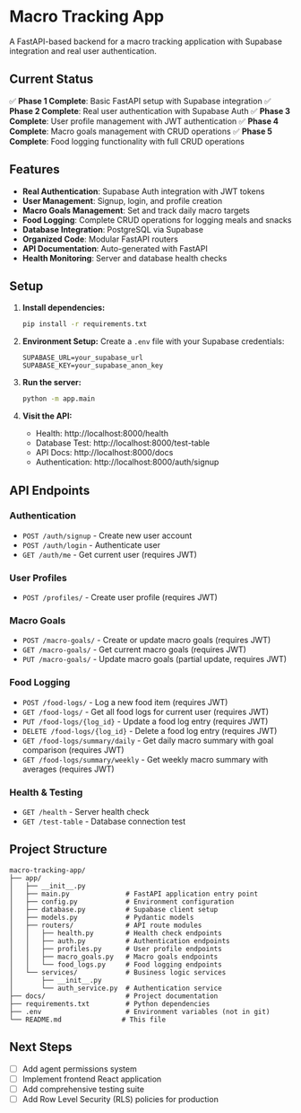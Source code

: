 # Macro Tracking App 

A FastAPI-based backend for a macro tracking application with Supabase integration and real user authentication.

## Current Status

✅ **Phase 1 Complete**: Basic FastAPI setup with Supabase integration
✅ **Phase 2 Complete**: Real user authentication with Supabase Auth
✅ **Phase 3 Complete**: User profile management with JWT authentication
✅ **Phase 4 Complete**: Macro goals management with CRUD operations
✅ **Phase 5 Complete**: Food logging functionality with full CRUD operations

## Features

- **Real Authentication**: Supabase Auth integration with JWT tokens
- **User Management**: Signup, login, and profile creation
- **Macro Goals Management**: Set and track daily macro targets
- **Food Logging**: Complete CRUD operations for logging meals and snacks
- **Database Integration**: PostgreSQL via Supabase
- **Organized Code**: Modular FastAPI routers
- **API Documentation**: Auto-generated with FastAPI
- **Health Monitoring**: Server and database health checks

## Setup

1. **Install dependencies:**
   ```bash
   pip install -r requirements.txt
   ```

2. **Environment Setup:**
   Create a `.env` file with your Supabase credentials:
   ```env
   SUPABASE_URL=your_supabase_url
   SUPABASE_KEY=your_supabase_anon_key
   ```

3. **Run the server:**
   ```bash
   python -m app.main
   ```

4. **Visit the API:**
   - Health: http://localhost:8000/health
   - Database Test: http://localhost:8000/test-table
   - API Docs: http://localhost:8000/docs
   - Authentication: http://localhost:8000/auth/signup

## API Endpoints

### Authentication
- `POST /auth/signup` - Create new user account
- `POST /auth/login` - Authenticate user
- `GET /auth/me` - Get current user (requires JWT)

### User Profiles
- `POST /profiles/` - Create user profile (requires JWT)

### Macro Goals
- `POST /macro-goals/` - Create or update macro goals (requires JWT)
- `GET /macro-goals/` - Get current macro goals (requires JWT)
- `PUT /macro-goals/` - Update macro goals (partial update, requires JWT)

### Food Logging
- `POST /food-logs/` - Log a new food item (requires JWT)
- `GET /food-logs/` - Get all food logs for current user (requires JWT)
- `PUT /food-logs/{log_id}` - Update a food log entry (requires JWT)
- `DELETE /food-logs/{log_id}` - Delete a food log entry (requires JWT)
- `GET /food-logs/summary/daily` - Get daily macro summary with goal comparison (requires JWT)
- `GET /food-logs/summary/weekly` - Get weekly macro summary with averages (requires JWT)

### Health & Testing
- `GET /health` - Server health check
- `GET /test-table` - Database connection test

## Project Structure

```
macro-tracking-app/
├── app/
│   ├── __init__.py
│   ├── main.py              # FastAPI application entry point
│   ├── config.py            # Environment configuration
│   ├── database.py          # Supabase client setup
│   ├── models.py            # Pydantic models
│   ├── routers/             # API route modules
│   │   ├── health.py        # Health check endpoints
│   │   ├── auth.py          # Authentication endpoints
│   │   ├── profiles.py      # User profile endpoints
│   │   ├── macro_goals.py   # Macro goals endpoints
│   │   └── food_logs.py     # Food logging endpoints
│   └── services/            # Business logic services
│       ├── __init__.py
│       └── auth_service.py  # Authentication service
├── docs/                    # Project documentation
├── requirements.txt         # Python dependencies
├── .env                     # Environment variables (not in git)
└── README.md               # This file
```

## Next Steps

- [ ] Add agent permissions system
- [ ] Implement frontend React application
- [ ] Add comprehensive testing suite
- [ ] Add Row Level Security (RLS) policies for production 
